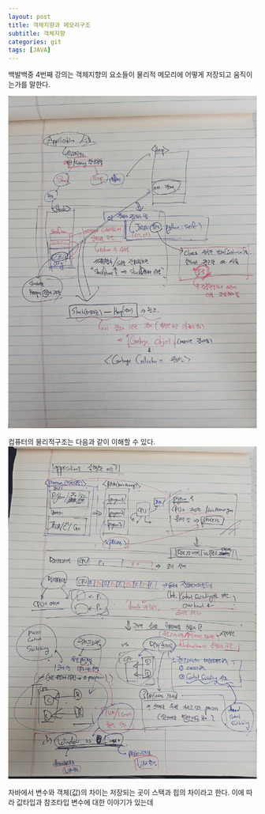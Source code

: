 ```yaml
---
layout: post
title: 객체지향과 메모리구조
subtitle: 객체지향
categories: git
tags: [JAVA]
---
```


백발백중 4번째 강의는 객체지향의 요소들이 물리적 메모리에 어떻게 저장되고 움직이는가를 말한다.


![쉬운코드 4](/assets/images/0814/easy4.jpg)

컴퓨터의 물리적구조는 다음과 같이 이해할 수 있다.
![물리적구조](/assets/images/0814/easy5.jpg)

자바에서 변수와 객체(값)의 차이는 저장되는 곳이 스택과 힙의 차이라고 한다.
이에 따라 값타입과 참조타입 변수에 대한 이야기가 있는데 
